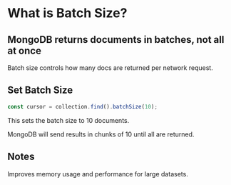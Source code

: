 # What is Batch Size?

## MongoDB returns documents in batches, not all at once
Batch size controls how many docs are returned per network request.

## Set Batch Size
```javascript
const cursor = collection.find().batchSize(10);
```
This sets the batch size to 10 documents.

MongoDB will send results in chunks of 10 until all are returned.

## Notes
Improves memory usage and performance for large datasets.